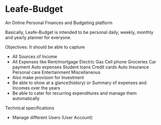 # Leafe-Budget
An Online Personal Finances and Budgeting platform

Basically, Leafe-Budget is intended to be personal daily, weekly, monthly and yearly planner for everyone.

Objectives:
It should be able to capture 
* All Sources of Income
* All Expenses like 
  Rent/mortgage
  Electric
  Gas
  Cell phone
  Groceries
  Car payment
  Auto expenses
  Student loans
  Credit cards
  Auto Insurance
  Personal care
  Entertainment
  Miscellaneous
* Also make provision for Investment
* Be able to show at a glance(history) or Summary of expenses and Incomes over the years
* Be able to cater for recurring expenditures and manage them automatically

Technical specifications
* Manage different Users (User Account)
